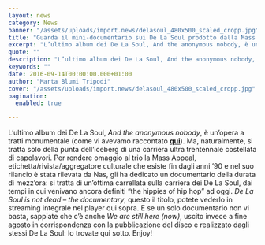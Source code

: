 ```yaml
---
layout: news
category: News
banner: "/assets/uploads/import.news/delasoul_480x500_scaled_cropp.jpg"
title: "Guarda il mini-documentario sui De La Soul prodotto dalla Mass Appeal di Nas"
excerpt: "L’ultimo album dei De La Soul, And the anonymous nobody, è un’opera a tratti monumentale (come vi avevamo raccontato qui). Ma, naturalmente, si tratta solo della punta dell’iceberg di una carriera ultra trentennale costellata di capolavori. Per rendere omaggio al trio la Mass Appeal, etichetta/rivista/aggregatore culturale che esiste fin dagli anni ’90 e nel suo [&hellip"
quote: ""
description: "L’ultimo album dei De La Soul, And the anonymous nobody, è un’opera a tratti monumentale (come vi avevamo raccontato qui). Ma, naturalmente, si tratta solo della punta dell’iceberg di una carriera ultra trentennale costellata di capolavori. Per rendere omaggio al trio la Mass Appeal, etichetta/rivista/aggregatore culturale che esiste fin dagli anni ’90 e nel suo [&hellip"
keywords: ""
date: 2016-09-14T00:00:00.000+01:00
author: "Marta Blumi Tripodi"
cover: "/assets/uploads/import.news/delasoul_480x500_scaled_cropp.jpg"
pagination:
  enabled: true

---
```


L’ultimo album dei De La Soul, _And the anonymous nobody_, è un’opera a tratti monumentale (come vi avevamo raccontato [**qui**](https://hotmc.com/for-us-by-us-il-nuovo-album-dei-de-la-soul-vi-fara-innamorare/)). Ma, naturalmente, si tratta solo della punta dell’iceberg di una carriera ultra trentennale costellata di capolavori. Per rendere omaggio al trio la Mass Appeal, etichetta/rivista/aggregatore culturale che esiste fin dagli anni ’90 e nel suo rilancio è stata rilevata da Nas, gli ha dedicato un documentario della durata di mezz’ora: si tratta di un’ottima carrellata sulla carriera dei De La Soul, dai tempi in cui venivano ancora definiti “the hippies of hip hop” ad oggi. _De La Soul is not dead – the documentary_, questo il titolo, potete vederlo in streaming integrale nel player qui sopra. E se un solo documentario non vi basta, sappiate che c’è anche _We are still here (now)_, uscito invece a fine agosto in corrispondenza con la pubblicazione del disco e realizzato dagli stessi De La Soul: lo trovate qui sotto. Enjoy!
